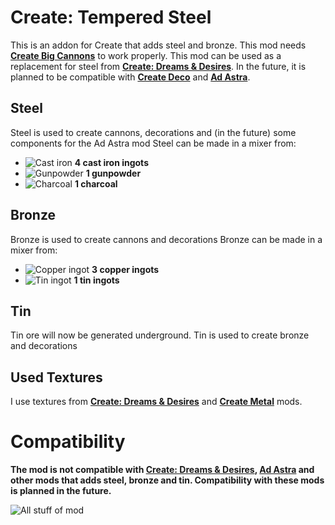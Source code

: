 # Create: Tempered Steel
This is an addon for Create that adds steel and bronze. This mod needs **[Create Big Cannons](https://modrinth.com/mod/create-big-cannons)** to work properly. This mod can be used as a replacement for steel from **[Create: Dreams & Desires](https://modrinth.com/mod/create-dreams-and-desires)**. In the future, it is planned to be compatible with **[Create Deco](https://modrinth.com/mod/create-deco)** and **[Ad Astra](https://modrinth.com/mod/ad-astra)**.
## Steel
Steel is used to create cannons, decorations and (in the future) some components for the Ad Astra mod
Steel can be made in a mixer from:
- ![Cast iron](https://cdn.modrinth.com/data/cached_images/efa5d8af7c6951501d37d01b33aa4a8fc61e3151.png) **4 cast iron ingots**
- ![Gunpowder](https://cdn.modrinth.com/data/cached_images/45585c5382a713efe66245f0c9c6074847aaf5d9.png) **1 gunpowder**
- ![Charcoal](https://cdn.modrinth.com/data/cached_images/096b759eea7007fffafba00a5b6e956d2836be97.png) **1 charcoal**
## Bronze
Bronze is used to create cannons and decorations
Bronze can be made in a mixer from:
- ![Copper ingot](https://cdn.modrinth.com/data/cached_images/5b4e902e805a891f698f91f12d2df3dbfe92b299.png) **3 copper ingots**
- ![Tin ingot](https://cdn.modrinth.com/data/cached_images/8f6bf526d38021bda90db0afbe11807af063be03.png) **1 tin ingots**
## Tin
Tin ore will now be generated underground. Tin is used to create bronze and decorations
## Used Textures
I use textures from **[Create: Dreams & Desires](https://modrinth.com/mod/create-dreams-and-desires)** and **[Create Metal](https://modrinth.com/mod/create-metal)** mods.
# Compatibility
**The mod is not compatible with [Create: Dreams & Desires](https://modrinth.com/mod/create-dreams-and-desires), [Ad Astra](https://modrinth.com/mod/ad-astra) and other mods that adds steel, bronze and tin. Compatibility with these mods is planned in the future.**

![All stuff of mod](https://cdn.modrinth.com/data/cached_images/365b2a6901957de38952caf6f789b9b50a56d833.png)
